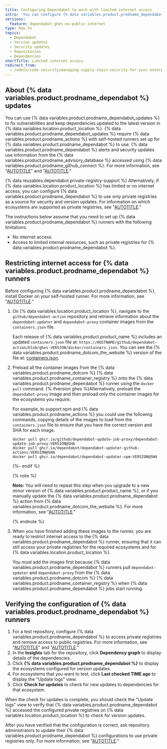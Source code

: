 ```yaml
---
title: Configuring Dependabot to work with limited internet access
intro: 'You can configure {% data variables.product.prodname_dependabot %} to generate pull requests for version and security updates using private registries when {% data variables.location.product_location %} has limited, or no, internet access.'
versions:
  feature: dependabot-ghes-no-public-internet
type: how_to
topics:
  - Dependabot
  - Version updates
  - Security updates
  - Repositories
  - Dependencies
shortTitle: Limited internet access
redirect_from:
  - /admin/code-security/managing-supply-chain-security-for-your-enterprise/configuring-dependabot-to-work-with-limited-internet-access
---
```


## About {% data variables.product.prodname_dependabot %} updates

You can use {% data variables.product.prodname_dependabot_updates %} to fix vulnerabilities and keep dependencies updated to the latest version in {% data variables.location.product_location %}. {% data variables.product.prodname_dependabot_updates %} require {% data variables.product.prodname_actions %} with self-hosted runners set up for {% data variables.product.prodname_dependabot %} to use. {% data variables.product.prodname_dependabot %} alerts and security updates use information from the {% data variables.product.prodname_advisory_database %} accessed using {% data variables.product.prodname_github_connect %}. For more information, see "[AUTOTITLE](/admin/github-actions/enabling-github-actions-for-github-enterprise-server/managing-self-hosted-runners-for-dependabot-updates)" and "[AUTOTITLE](/admin/configuration/configuring-github-connect/enabling-dependabot-for-your-enterprise)."

{% data reusables.dependabot.private-registry-support %} Alternatively, if {% data variables.location.product_location %} has limited or no internet access, you can configure {% data variables.product.prodname_dependabot %} to use only private registries as a source for security and version updates. For information on which ecosystems are supported as private registries, see "[AUTOTITLE](/code-security/dependabot/working-with-dependabot/removing-dependabot-access-to-public-registries#about-configuring-dependabot-to-only-access-private-registries)."

The instructions below assume that you need to set up {% data variables.product.prodname_dependabot %} runners with the following limitations.
* No internet access.
* Access to limited internal resources, such as private registries for {% data variables.product.prodname_dependabot %}.

## Restricting internet access for {% data variables.product.prodname_dependabot %} runners

Before configuring {% data variables.product.prodname_dependabot %}, install Docker on your self-hosted runner. For more information, see "[AUTOTITLE](/admin/github-actions/enabling-github-actions-for-github-enterprise-server/managing-self-hosted-runners-for-dependabot-updates#configuring-self-hosted-runners-for-dependabot-updates)."

1. On {% data variables.location.product_location %}, navigate to the `github/dependabot-action` repository and retrieve information about the `dependabot-updater` and `dependabot-proxy` container images from the `containers.json` file.

   Each release of {% data variables.product.product_name %} includes an updated `containers.json` file at: `https://HOSTNAME/github/dependabot-action/blob/ghes-VERSION/docker/containers.json`. You can see the {% data variables.product.prodname_dotcom_the_website %} version of the file at: [containers.json](https://github.com/github/dependabot-action/blob/main/docker/containers.json).

1. Preload all the container images from the {% data variables.product.prodname_dotcom %} {% data variables.product.prodname_container_registry %} onto the {% data variables.product.prodname_dependabot %} runner using the `docker pull` command. {% ifversion ghes %}Alternatively, preload the `dependabot-proxy` image and then preload only the container images for the ecosystems you require.

   For example, to support npm and {% data variables.product.prodname_actions %} you could use the following commands, copying details of the images to load from the `containers.json` file to ensure that you have the correct version and SHA for each image.

   ```shell
   docker pull ghcr.io/github/dependabot-update-job-proxy/dependabot-update-job-proxy:VERSION@SHA
   docker pull ghcr.io/dependabot/dependabot-updater-github-actions:VERSION@SHA
   docker pull ghcr.io/dependabot/dependabot-updater-npm:VERSION@SHA
   ```

   {%- endif %}

   {% note %}

   **Note:** You will need to repeat this step when you upgrade to a new minor version of {% data variables.product.product_name %}, or if you manually update the {% data variables.product.prodname_dependabot %} action from {% data variables.product.prodname_dotcom_the_website %}. For more information, see "[AUTOTITLE](/admin/github-actions/managing-access-to-actions-from-githubcom/manually-syncing-actions-from-githubcom)."

   {% endnote %}

1. When you have finished adding these images to the runner, you are ready to restrict internet access to the {% data variables.product.prodname_dependabot %} runner, ensuring that it can still access your private registries for the required ecosystems and for {% data variables.location.product_location %}.

   You must add the images first because {% data variables.product.prodname_dependabot %} runners pull `dependabot-updater` and `dependabot-proxy` from the {% data variables.product.prodname_dotcom %} {% data variables.product.prodname_container_registry %} when {% data variables.product.prodname_dependabot %} jobs start running.

## Verifying the configuration of {% data variables.product.prodname_dependabot %} runners

1. For a test repository, configure {% data variables.product.prodname_dependabot %} to access private registries and remove access to public registries. For more information, see "[AUTOTITLE](/code-security/dependabot/working-with-dependabot/configuring-access-to-private-registries-for-dependabot)" and "[AUTOTITLE](/code-security/dependabot/working-with-dependabot/removing-dependabot-access-to-public-registries)."
1. In the **Insights** tab for the repository, click **Dependency graph** to display details of the dependencies.
1. Click **{% data variables.product.prodname_dependabot %}** to display the ecosystems configured for version updates.
1. For ecosystems that you want to test, click **Last checked TIME ago** to display the "Update logs" view.
1. Click **Check for updates** to check for new updates to dependencies for that ecosystem.

When the check for updates is complete, you should check the "Update logs" view to verify that {% data variables.product.prodname_dependabot %} accessed the configured private registries on {% data variables.location.product_location %} to check for version updates.

After you have verified that the configuration is correct, ask repository administrators to update their {% data variables.product.prodname_dependabot %} configurations to use private registries only. For more information, see "[AUTOTITLE](/code-security/dependabot/working-with-dependabot/removing-dependabot-access-to-public-registries)."
